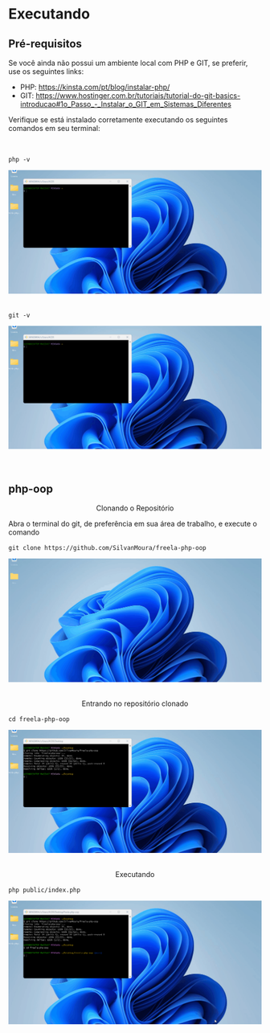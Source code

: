# Executando

## Pré-requisitos
Se você ainda não possui um ambiente local com PHP e GIT, se preferir, use os seguintes links:

 - PHP: https://kinsta.com/pt/blog/instalar-php/
 - GIT: https://www.hostinger.com.br/tutoriais/tutorial-do-git-basics-introducao#1o_Passo_-_Instalar_o_GIT_em_Sistemas_Diferentes

Verifique se está instalado corretamente executando os seguintes comandos em seu terminal:

<br/>

    
    php -v
    
<img src="./resources/phpVersion.gif" alt="php version">

<br/>
<br/>


    git -v    

<img src="./resources/gitVersion.gif" alt="git version">

<br/>
<br/>
<br/>

## php-oop

<div align="center" >
    <p>Clonando o Repositório</p>
</div>

<div>

<p>Abra o terminal do git, de preferência em sua área de trabalho, e execute o comando</p>

    git clone https://github.com/SilvanMoura/freela-php-oop

<img src="./resources/clone.gif" alt="clone repositório">

</div>


<br />


<div align="center" >
    <p>Entrando no repositório clonado</p>
</div>

<div>

    cd freela-php-oop

<img src="./resources/openFile.gif" alt="open file">

</div>


<br />


<div align="center" >
    <p>Executando</p>
</div>

<div>

    php public/index.php

<img src="./resources/execFile.gif" alt="execute file">

</div>


